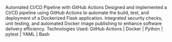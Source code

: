 Automated CI/CD Pipeline with GitHub Actions
Designed and implemented a CI/CD pipeline using GitHub Actions to automate the build, test, and deployment of a Dockerized Flask application. Integrated security checks, unit testing, and automated Docker image publishing to enhance software delivery efficiency.
Technologies Used:
GitHub Actions | Docker | Python | pytest | YAML | Bash
